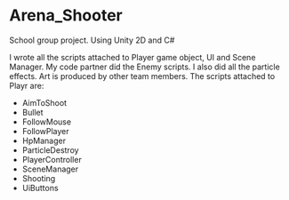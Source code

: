 # Arena_Shooter
School group project. Using Unity 2D and C#

I wrote all the scripts attached to Player game object, UI and Scene Manager. My code partner did the Enemy scripts. I also did all the particle effects. Art is produced by other team members.
The scripts attached to Playr are: 
- AimToShoot
- Bullet
- FollowMouse
- FollowPlayer
- HpManager
- ParticleDestroy
- PlayerController
- SceneManager
- Shooting
- UiButtons
